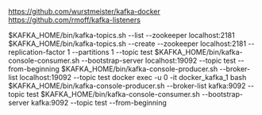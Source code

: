 
https://github.com/wurstmeister/kafka-docker
https://github.com/rmoff/kafka-listeners

$KAFKA_HOME/bin/kafka-topics.sh --list --zookeeper localhost:2181
$KAFKA_HOME/bin/kafka-topics.sh --create --zookeeper localhost:2181 --replication-factor 1 --partitions 1 --topic test
$KAFKA_HOME/bin/kafka-console-consumer.sh --bootstrap-server localhost:19092 --topic test --from-beginning
$KAFKA_HOME/bin/kafka-console-producer.sh --broker-list localhost:19092 --topic test
docker exec -u 0 -it docker_kafka_1 bash
$KAFKA_HOME/bin/kafka-console-producer.sh --broker-list kafka:9092 --topic test
$KAFKA_HOME/bin/kafka-console-consumer.sh --bootstrap-server kafka:9092 --topic test --from-beginning

